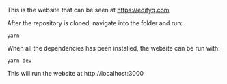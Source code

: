 
This is the website that can be seen at https://edifyq.com

After the repository is cloned, navigate into the folder and run:

`yarn`

When all the dependencies has been installed, the website can be run with:

`yarn dev`

This will run the website at http://localhost:3000
